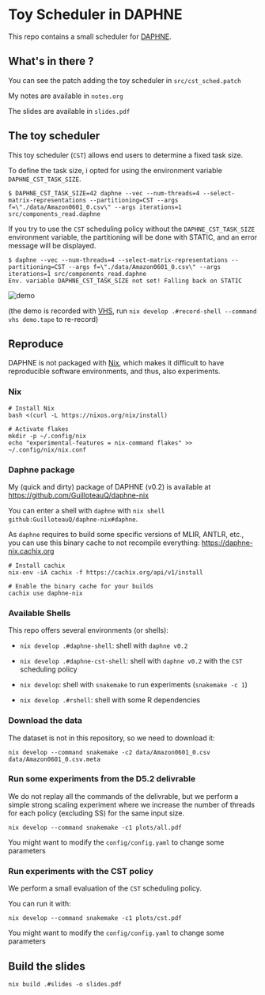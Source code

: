 # Toy Scheduler in DAPHNE

This repo contains a small scheduler for [DAPHNE](https://github.com/daphne-eu/daphne).

## What's in there ?

You can see the patch adding the toy scheduler in `src/cst_sched.patch` 

My notes are available in `notes.org`

The slides are available in `slides.pdf`

## The toy scheduler

This toy scheduler (`CST`) allows end users to determine a fixed task size.

To define the task size, i opted for using the environment variable `DAPHNE_CST_TASK_SIZE`.

```
$ DAPHNE_CST_TASK_SIZE=42 daphne --vec --num-threads=4 --select-matrix-representations --partitioning=CST --args f=\"./data/Amazon0601_0.csv\" --args iterations=1 src/components_read.daphne
```

If you try to use the `CST` scheduling policy without the `DAPHNE_CST_TASK_SIZE` environment variable, the partitioning will be done with STATIC, and an error message will be displayed. 

```
$ daphne --vec --num-threads=4 --select-matrix-representations --partitioning=CST --args f=\"./data/Amazon0601_0.csv\" --args iterations=1 src/components_read.daphne
Env. variable DAPHNE_CST_TASK_SIZE not set! Falling back on STATIC
```

![demo](./demo.gif)

(the demo is recorded with [VHS](https://github.com/charmbracelet/vhs), run `nix develop .#record-shell --command vhs demo.tape` to re-record)

## Reproduce

DAPHNE is not packaged with [Nix](https://nixos.org), which makes it difficult to have reproducible software environments, and thus, also experiments.

### Nix

```
# Install Nix
bash <(curl -L https://nixos.org/nix/install)

# Activate flakes
mkdir -p ~/.config/nix
echo "experimental-features = nix-command flakes" >> ~/.config/nix/nix.conf
```

### Daphne package

My (quick and dirty) package of DAPHNE (v0.2) is available at https://github.com/GuilloteauQ/daphne-nix

You can enter a shell with `daphne` with `nix shell github:GuilloteauQ/daphne-nix#daphne`.

As `daphne` requires to build some specific versions of MLIR, ANTLR, etc., you can use this binary cache to not recompile everything: https://daphne-nix.cachix.org

```
# Install cachix
nix-env -iA cachix -f https://cachix.org/api/v1/install

# Enable the binary cache for your builds
cachix use daphne-nix
```

### Available Shells

This repo offers several environments (or shells):

- `nix develop .#daphne-shell`: shell with `daphne v0.2`

- `nix develop .#daphne-cst-shell`: shell with `daphne v0.2` with the `CST` scheduling policy

- `nix develop`: shell with `snakemake` to run experiments (`snakemake -c 1`)

- `nix develop .#rshell`: shell with some R dependencies

### Download the data

The dataset is not in this repository, so we need to download it:

```
nix develop --command snakemake -c2 data/Amazon0601_0.csv data/Amazon0601_0.csv.meta
```

### Run some experiments from the D5.2 delivrable

We do not replay all the commands of the delivrable, but we perform a simple strong scaling experiment where we increase the number of threads for each policy (excluding SS) for the same input size.

```
nix develop --command snakemake -c1 plots/all.pdf
```

You might want to modify the `config/config.yaml` to change some parameters

### Run experiments with the CST policy

We perform a small evaluation of the `CST` scheduling policy.

You can run it with:

```
nix develop --command snakemake -c1 plots/cst.pdf
```

You might want to modify the `config/config.yaml` to change some parameters

## Build the slides

```
nix build .#slides -o slides.pdf
```
